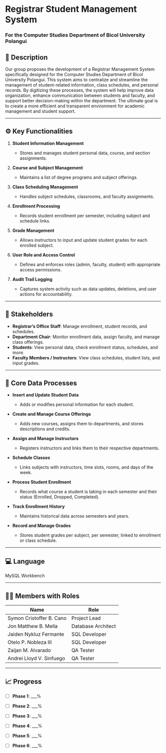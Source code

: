 # Registrar Student Management System  
### For the Computer Studies Department of Bicol University Polangui

## 📌 Description

Our group proposes the development of a Registrar Management System specifically 
designed for the Computer Studies Department of Bicol University Polangui. This system aims 
to centralize and streamline the management of student-related information, class schedules, and 
personal records. By digitizing these processes, the system will help improve data organization, 
enhance communication between students and faculty, and support better decision-making within 
the department. The ultimate goal is to create a more efficient and transparent environment for 
academic management and student support.

---

## ⚙️ Key Functionalities

1. **Student Information Management**  
   - Stores and manages student personal data, course, and section assignments.
   
2. **Course and Subject Management**  
   - Maintains a list of degree programs and subject offerings.

3. **Class Scheduling Management**  
   - Handles subject schedules, classrooms, and faculty assignments.

4. **Enrollment Processing**  
   - Records student enrollment per semester, including subject and schedule links.

5. **Grade Management**  
   - Allows instructors to input and update student grades for each enrolled subject.

6. **User Role and Access Control**  
   - Defines and enforces roles (admin, faculty, student) with appropriate access permissions.

7. **Audit Trail Logging**  
   - Captures system activity such as data updates, deletions, and user actions for accountability.

---

## 👥 Stakeholders

- **Registrar’s Office Staff**: Manage enrollment, student records, and schedules.  
- **Department Chair**: Monitor enrollment data, assign faculty, and manage class offerings.  
- **Students**: View personal data, check enrollment status, schedules, and more.  
- **Faculty Members / Instructors**: View class schedules, student lists, and input grades.

---

## 🔄 Core Data Processes

- **Insert and Update Student Data**  
  - Adds or modifies personal information for each student.

- **Create and Manage Course Offerings**  
  - Adds new courses, assigns them to departments, and stores descriptions and credits.

- **Assign and Manage Instructors**  
  - Registers instructors and links them to their respective departments.

- **Schedule Classes**  
  - Links subjects with instructors, time slots, rooms, and days of the week.

- **Process Student Enrollment**  
  - Records what course a student is taking in each semester and their status (Enrolled, Dropped, Completed).

- **Track Enrollment History**  
  - Maintains historical data across semesters and years.

- **Record and Manage Grades**  
  - Stores student grades per subject, per semester, linked to enrollment or class schedule.

---

## 💻 Language
MySQL Workbench

---

## 🧑‍💻 Members with Roles

| Name                          | Role              |
|-------------------------------|-------------------|
| Symon Cristoffer B. Cano      | Project Lead      |
| Jon Matthew B. Mella          | Database Architect|
| Jaiden Nykluz Fermante        | SQL Developer     |
| Otelo P. Nobleza III          | SQL Developer     |
| Zaijan M. Alvarado            | QA Tester         |
| Andrei Lloyd V. Sinfuego      | QA Tester         |

---

## 📈 Progress

- [ ] **Phase 1**: ___%  
- [ ] **Phase 2**: ___%  
- [ ] **Phase 3**: ___%  
- [ ] **Phase 4**: ___%  
- [ ] **Phase 5**: ___%  
- [ ] **Phase 6**: ___%


